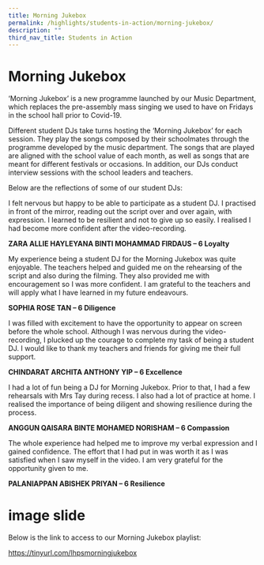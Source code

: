 ```yaml
---
title: Morning Jukebox
permalink: /highlights/students-in-action/morning-jukebox/
description: ""
third_nav_title: Students in Action
---
```

# Morning Jukebox

‘Morning Jukebox’ is a new programme launched by our Music Department, which replaces the pre-assembly mass singing we used to have on Fridays in the school hall prior to Covid-19.


Different student DJs take turns hosting the ‘Morning Jukebox’ for each session. They play the songs composed by their schoolmates through the programme developed by the music department. The songs that are played are aligned with the school value of each month, as well as songs that are meant for different festivals or occasions. In addition, our DJs conduct interview sessions with the school leaders and teachers.


Below are the reflections of some of our student DJs:


I felt nervous but happy to be able to participate as a student DJ. I practised in front of the mirror, reading out the script over and over again, with expression. I learned to be resilient and not to give up so easily. I realised I had become more confident after the video-recording.

**ZARA ALLIE HAYLEYANA BINTI MOHAMMAD FIRDAUS – 6 Loyalty**

My experience being a student DJ for the Morning Jukebox was quite enjoyable. The teachers helped and guided me on the rehearsing of the script and also during the filming. They also provided me with encouragement so I was more confident. I am grateful to the teachers and will apply what I have learned in my future endeavours.

**SOPHIA ROSE TAN – 6 Diligence**

I was filled with excitement to have the opportunity to appear on screen before the whole school. Although I was nervous during the video-recording, I plucked up the courage to complete my task of being a student DJ. I would like to thank my teachers and friends for giving me their full support.

**CHINDARAT ARCHITA ANTHONY YIP – 6 Excellence**

I had a lot of fun being a DJ for Morning Jukebox. Prior to that, I had a few rehearsals with Mrs Tay during recess. I also had a lot of practice at home. I realised the importance of being diligent and showing resilience during the process.

**ANGGUN QAISARA BINTE MOHAMED NORISHAM – 6 Compassion**

The whole experience had helped me to improve my verbal expression and I gained confidence. The effort that I had put in was worth it as I was satisfied when I saw myself in the video. I am very grateful for the opportunity given to me.

**PALANIAPPAN ABISHEK PRIYAN – 6 Resilience**

# image slide

Below is the link to access to our Morning Jukebox playlist:

<a href="https://tinyurl.com/lhpsmorningjukebox" target="_blank">https://tinyurl.com/lhpsmorningjukebox</a>
